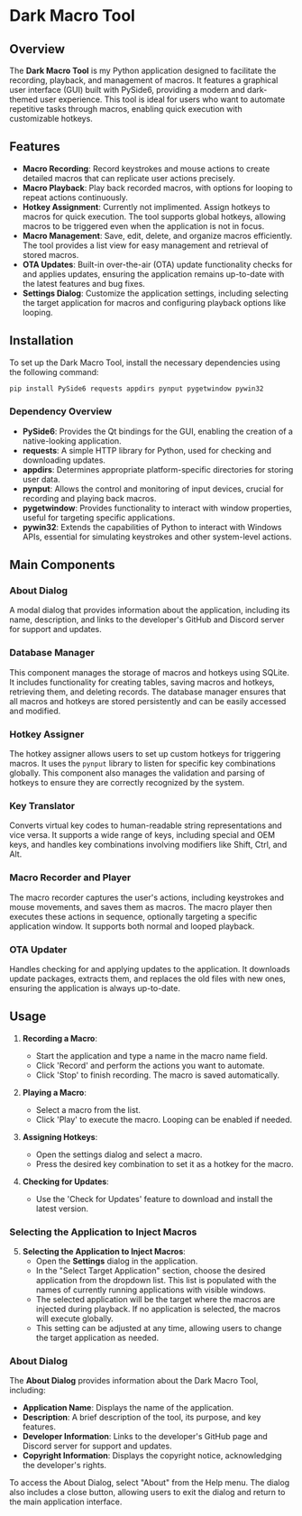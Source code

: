 # Dark Macro Tool

## Overview

The **Dark Macro Tool** is my Python application designed to facilitate the recording, playback, and management of macros. It features a graphical user interface (GUI) built with PySide6, providing a modern and dark-themed user experience. This tool is ideal for users who want to automate repetitive tasks through macros, enabling quick execution with customizable hotkeys.

## Features

- **Macro Recording**: Record keystrokes and mouse actions to create detailed macros that can replicate user actions precisely.
- **Macro Playback**: Play back recorded macros, with options for looping to repeat actions continuously.
- **Hotkey Assignment**: Currently not implimented. Assign hotkeys to macros for quick execution. The tool supports global hotkeys, allowing macros to be triggered even when the application is not in focus.
- **Macro Management**: Save, edit, delete, and organize macros efficiently. The tool provides a list view for easy management and retrieval of stored macros.
- **OTA Updates**: Built-in over-the-air (OTA) update functionality checks for and applies updates, ensuring the application remains up-to-date with the latest features and bug fixes.
- **Settings Dialog**: Customize the application settings, including selecting the target application for macros and configuring playback options like looping.

## Installation

To set up the Dark Macro Tool, install the necessary dependencies using the following command:

```bash
pip install PySide6 requests appdirs pynput pygetwindow pywin32
```

### Dependency Overview

- **PySide6**: Provides the Qt bindings for the GUI, enabling the creation of a native-looking application.
- **requests**: A simple HTTP library for Python, used for checking and downloading updates.
- **appdirs**: Determines appropriate platform-specific directories for storing user data.
- **pynput**: Allows the control and monitoring of input devices, crucial for recording and playing back macros.
- **pygetwindow**: Provides functionality to interact with window properties, useful for targeting specific applications.
- **pywin32**: Extends the capabilities of Python to interact with Windows APIs, essential for simulating keystrokes and other system-level actions.

## Main Components

### About Dialog
A modal dialog that provides information about the application, including its name, description, and links to the developer's GitHub and Discord server for support and updates.

### Database Manager
This component manages the storage of macros and hotkeys using SQLite. It includes functionality for creating tables, saving macros and hotkeys, retrieving them, and deleting records. The database manager ensures that all macros and hotkeys are stored persistently and can be easily accessed and modified.

### Hotkey Assigner
The hotkey assigner allows users to set up custom hotkeys for triggering macros. It uses the `pynput` library to listen for specific key combinations globally. This component also manages the validation and parsing of hotkeys to ensure they are correctly recognized by the system.

### Key Translator
Converts virtual key codes to human-readable string representations and vice versa. It supports a wide range of keys, including special and OEM keys, and handles key combinations involving modifiers like Shift, Ctrl, and Alt.

### Macro Recorder and Player
The macro recorder captures the user's actions, including keystrokes and mouse movements, and saves them as macros. The macro player then executes these actions in sequence, optionally targeting a specific application window. It supports both normal and looped playback.

### OTA Updater
Handles checking for and applying updates to the application. It downloads update packages, extracts them, and replaces the old files with new ones, ensuring the application is always up-to-date.

## Usage

1. **Recording a Macro**:
   - Start the application and type a name in the macro name field.
   - Click 'Record' and perform the actions you want to automate.
   - Click 'Stop' to finish recording. The macro is saved automatically.

2. **Playing a Macro**:
   - Select a macro from the list.
   - Click 'Play' to execute the macro. Looping can be enabled if needed.

3. **Assigning Hotkeys**:
   - Open the settings dialog and select a macro.
   - Press the desired key combination to set it as a hotkey for the macro.

4. **Checking for Updates**:
   - Use the 'Check for Updates' feature to download and install the latest version.

### Selecting the Application to Inject Macros

5. **Selecting the Application to Inject Macros**:
   - Open the **Settings** dialog in the application.
   - In the "Select Target Application" section, choose the desired application from the dropdown list. This list is populated with the names of currently running applications with visible windows.
   - The selected application will be the target where the macros are injected during playback. If no application is selected, the macros will execute globally.
   - This setting can be adjusted at any time, allowing users to change the target application as needed.

### About Dialog

The **About Dialog** provides information about the Dark Macro Tool, including:

- **Application Name**: Displays the name of the application.
- **Description**: A brief description of the tool, its purpose, and key features.
- **Developer Information**: Links to the developer's GitHub page and Discord server for support and updates.
- **Copyright Information**: Displays the copyright notice, acknowledging the developer's rights.

To access the About Dialog, select "About" from the Help menu. The dialog also includes a close button, allowing users to exit the dialog and return to the main application interface.